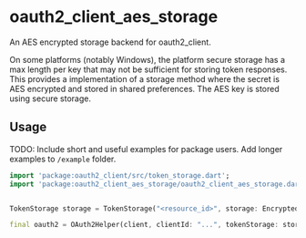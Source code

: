 # oauth2_client_aes_storage

An AES encrypted storage backend for oauth2_client.

On some platforms (notably Windows), the platform secure storage has a max length per key that may not be sufficient for storing token responses. This provides a implementation of a storage method where the secret is AES encrypted and stored in shared preferences. The AES key is stored using secure storage.

## Usage

TODO: Include short and useful examples for package users. Add longer examples
to `/example` folder.

```dart
import 'package:oauth2_client/src/token_storage.dart';
import 'package:oauth2_client_aes_storage/oauth2_client_aes_storage.dart';


TokenStorage storage = TokenStorage("<resource_id>", storage: EncryptedStorage());

final oauth2 = OAuth2Helper(client, clientId: "...", tokenStorage: storage);
```
